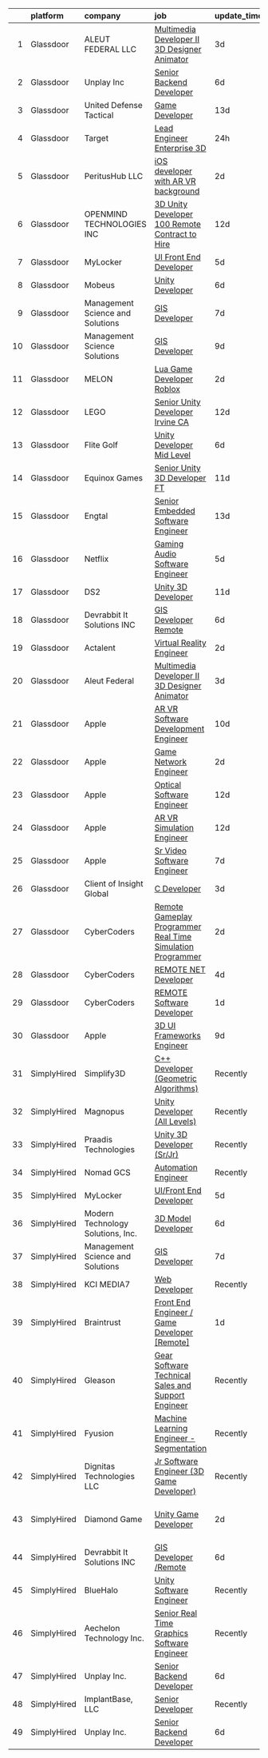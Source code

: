 

|    | platform    | company                           | job                                                                                                                                                                                                                                                                                                                                                                                                                                                                                                                                                                                                                                                                                                                                                                                                                                                                                                                                                                                                                                                                                                                                                                                                                                                                                                                                                                                                                 | update_time   | location                    |
|---:|:------------|:----------------------------------|:--------------------------------------------------------------------------------------------------------------------------------------------------------------------------------------------------------------------------------------------------------------------------------------------------------------------------------------------------------------------------------------------------------------------------------------------------------------------------------------------------------------------------------------------------------------------------------------------------------------------------------------------------------------------------------------------------------------------------------------------------------------------------------------------------------------------------------------------------------------------------------------------------------------------------------------------------------------------------------------------------------------------------------------------------------------------------------------------------------------------------------------------------------------------------------------------------------------------------------------------------------------------------------------------------------------------------------------------------------------------------------------------------------------------|:--------------|:----------------------------|
|  1 | Glassdoor   | ALEUT FEDERAL LLC                 | [Multimedia Developer II   3D Designer Animator](https://www.glassdoor.com/partner/jobListing.htm?pos=121&ao=1136043&s=58&guid=00000182342a21a5acf398ba16323b1a&src=GD_JOB_AD&t=SR&vt=w&ea=1&cs=1_3dd3e8a0&cb=1658732552976&jobListingId=1008020532641&jrtk=3-0-1g8q2k8enjor6801-1g8q2k8f8gsol800-6861b7da3f143f87-)                                                                                                                                                                                                                                                                                                                                                                                                                                                                                                                                                                                                                                                                                                                                                                                                                                                                                                                                                                                                                                                                                                | 3d            | Colorado Springs, CO        |
|  2 | Glassdoor   | Unplay Inc                        | [Senior Backend Developer](https://www.glassdoor.com/partner/jobListing.htm?pos=103&ao=1110586&s=58&guid=00000182342a21a5acf398ba16323b1a&src=GD_JOB_AD&t=SR&vt=w&ea=1&cs=1_46e01d84&cb=1658732552973&jobListingId=1008013418479&cpc=D01F56F24F237C35&jrtk=3-0-1g8q2k8enjor6801-1g8q2k8f8gsol800-a6973abdc6c3c041--6NYlbfkN0DxJdYq7ifz-b2FNu9vi9s9oPlv_qBHOFYzKl8PwcwXZudeFQaxrpDACIp5mTd6hAzTkX3gk_RDTfd1LvE4TyL3kEN8dLUMQy-dX2Abfx1vM7mVWhai3GF3vIq7GQcdWb6ivjiJsOsx8-G5v4taBOpO4TfAqdn5FwTL_c2EwJ2rkaP9p3BqiWwo2YmS18vV2LArMDWmejUYFc39IOTm8snJ0s7DHae2nICfQDXu15LgNjV077AM5rQv11i1KdwBlnKJLF7-YSGiYUCz7C1oEiJX782reu6MpwX1woFX9DrhAJBfcB2Nt9mHxh22Dk-RBfll7RjO7AF7Jx8ofF-kCeH4QCxV_gZo3yYH5QMwT2Ud2HiFrS6GnZhLEj5qIjytUC-iC8SD1M-A4aq2xhr5kRjzTejdKDVVTPTQCGuxQTNm_Up7h3iWj0n3CqkNBbLR2Cw41WmQewbhcJecdHY5k_ycxZep_7aim4NoB5mQJgqZxIMeBtG3wO4ILshV2ktd3oghGcd0Z5gITw%3D%3D)                                                                                                                                                                                                                                                                                                                                                                                                                                                                                                                                     | 6d            | Remote                      |
|  3 | Glassdoor   | United Defense Tactical           | [Game Developer](https://www.glassdoor.com/partner/jobListing.htm?pos=123&ao=1136043&s=58&guid=00000182342a21a5acf398ba16323b1a&src=GD_JOB_AD&t=SR&vt=w&ea=1&cs=1_0b53a7b5&cb=1658732552976&jobListingId=1007998212594&jrtk=3-0-1g8q2k8enjor6801-1g8q2k8f8gsol800-eeebda51340825de-)                                                                                                                                                                                                                                                                                                                                                                                                                                                                                                                                                                                                                                                                                                                                                                                                                                                                                                                                                                                                                                                                                                                                | 13d           | Costa Mesa, CA              |
|  4 | Glassdoor   | Target                            | [Lead Engineer   Enterprise 3D](https://www.glassdoor.com/partner/jobListing.htm?pos=107&ao=1110586&s=58&guid=00000182342a21a5acf398ba16323b1a&src=GD_JOB_AD&t=SR&vt=w&cs=1_af9a9025&cb=1658732552973&jobListingId=1008026009556&cpc=217C45A42544DB93&jrtk=3-0-1g8q2k8enjor6801-1g8q2k8f8gsol800-1a15f2716e5c6ce6--6NYlbfkN0AgONBeCfCTVljpwzR96jFX3mtyFC--n153CYnqiKkqIbEzGownH_L0_wgVvmdp1a07_EQjZPNWSZBM2Yao4r8GSV8DtsYBz-9fGH44po8w9bFEr7rg-ZPeesgHFaqgTSViw_IvcaQ_5JqVk3weYbio3naZRMBfnXfmvz2FlaeVVQq6s3Wn31DzosKLJxcFLt5Qw8iJF16esBvKmfo879mT3Q7vnE4RsKlx4gM_SrY3iPw5sShcs9b6lfSFKNBJ6uprpqvq32q1fNx-ryJKCFZZTZkS-zMqsV-oFT2wS3t2UDCHaM55vUZl3HrOHaiVvPb6HAk15XTegSBZsUr8fG_xSwTe9eVxbpEv_AfP7hFUaaQRPBjXgTkK1hGn8EuXIjlhkzwoUPu6WGM63-Ouxgc0YI5OQTkGsXnd17T3djlVDYSR8bNjdEfs)                                                                                                                                                                                                                                                                                                                                                                                                                                                                                                                                                                                                                                 | 24h           | Brooklyn Park, MN           |
|  5 | Glassdoor   | PeritusHub LLC                    | [iOS developer with AR VR background](https://www.glassdoor.com/partner/jobListing.htm?pos=105&ao=1110586&s=58&guid=00000182342a21a5acf398ba16323b1a&src=GD_JOB_AD&t=SR&vt=w&ea=1&cs=1_c233c611&cb=1658732552973&jobListingId=1008022834094&cpc=280AB1FAEDD8D536&jrtk=3-0-1g8q2k8enjor6801-1g8q2k8f8gsol800-155ea9628b3dba64--6NYlbfkN0BBGG9LMNqL16EzDx9S3nKk4b6IwprgSJginr0DZD_oW6Mm3uCrdklJPAZ0sror479J7245b_gdtYKpONdLo2yvJ6wBf5LpGacMaB1z4nVwTpF4LlMzEpc1MXSmbH2mziL-YH1UIBZ2vx4JnzSOlAk6Qfk54gXWIs65EEES9GWvevapAV1Wa5D5MDHBzPUz9AIwKIdhYEci-6_nUaFP9ChuNUtMNysWMtkHlmRo-PQjxIyddug4e0EAu0vDOIZsv0SrdgJ5ZY7_KJAvCgQ24fr2q19_Jv_-e56zdz_YZFHYv_xgvlrsf5yF4cs2CrFrXD6j8rcrFUinQ2xlgK7v7yZIbDln2ntkg1IyuLugQbDEk3ksHcyvtKU5Fzi1EmKLZGJyv32kOva5m62Kap0XWRC5GtnpHShQs5MXMDssNOMaeVBCq9pR-mbZS0A4JKjyG6a6mbaCRnfnkYgdsciK1X-H6lxiRlJlYgQcq8lt6lkMmGWYpdhfSXx5wO9a5xPjhPpqIGueuDantw%3D%3D)                                                                                                                                                                                                                                                                                                                                                                                                                                                                                                                          | 2d            | Remote                      |
|  6 | Glassdoor   | OPENMIND TECHNOLOGIES INC         | [3D Unity Developer   100   Remote  Contract to Hire ](https://www.glassdoor.com/partner/jobListing.htm?pos=120&ao=1136043&s=58&guid=00000182342a21a5acf398ba16323b1a&src=GD_JOB_AD&t=SR&vt=w&ea=1&cs=1_bf5424e7&cb=1658732552975&jobListingId=1008000703771&jrtk=3-0-1g8q2k8enjor6801-1g8q2k8f8gsol800-bcf0156a1cc1610f-)                                                                                                                                                                                                                                                                                                                                                                                                                                                                                                                                                                                                                                                                                                                                                                                                                                                                                                                                                                                                                                                                                          | 12d           | Remote                      |
|  7 | Glassdoor   | MyLocker                          | [UI Front End Developer](https://www.glassdoor.com/partner/jobListing.htm?pos=128&ao=1136043&s=58&guid=00000182342a21a5acf398ba16323b1a&src=GD_JOB_AD&t=SR&vt=w&ea=1&cs=1_c243952e&cb=1658732552976&jobListingId=1008016183760&jrtk=3-0-1g8q2k8enjor6801-1g8q2k8f8gsol800-f2cdf44333e3faa5-)                                                                                                                                                                                                                                                                                                                                                                                                                                                                                                                                                                                                                                                                                                                                                                                                                                                                                                                                                                                                                                                                                                                        | 5d            | Remote                      |
|  8 | Glassdoor   | Mobeus                            | [Unity Developer](https://www.glassdoor.com/partner/jobListing.htm?pos=122&ao=1136043&s=58&guid=00000182342a21a5acf398ba16323b1a&src=GD_JOB_AD&t=SR&vt=w&ea=1&cs=1_bc24d940&cb=1658732552976&jobListingId=1008012455848&jrtk=3-0-1g8q2k8enjor6801-1g8q2k8f8gsol800-8725804754ef9c43-)                                                                                                                                                                                                                                                                                                                                                                                                                                                                                                                                                                                                                                                                                                                                                                                                                                                                                                                                                                                                                                                                                                                               | 6d            | United, WV                  |
|  9 | Glassdoor   | Management Science and Solutions  | [GIS Developer](https://www.glassdoor.com/partner/jobListing.htm?pos=102&ao=1110586&s=58&guid=00000182342a21a5acf398ba16323b1a&src=GD_JOB_AD&t=SR&vt=w&ea=1&cs=1_c4955e2e&cb=1658732552973&jobListingId=1008011093750&cpc=4B65AD904D1B3E73&jrtk=3-0-1g8q2k8enjor6801-1g8q2k8f8gsol800-e6bb34db540aa408--6NYlbfkN0D788tVLZnHYB2JKTLmCXo4PydfvtZKcdbYx6lxKaz3Imdx95jlIVm03Hlg52grzxIfQb6i2kOGsmw6mlrBAzUW98swinoh4htG-Z_t_cNGy0UWNgR57ixR8Ksvb1Z5XuwvicyZ13R2X8xHvKPjcNVGU65xyRpPgLj5SL7g8lUO6m9ikQ47CQ9gK6PWlRayUY9y17lUxZ9JjYcsE8aPAMYBvlOTu4NeKLcbAwDORQEMXOBvY6F7G9NtPPJ2hAp42JnS0NqScFa-m3CZRrHRcjDFBKwoALG9IS4Lg4tbtyBmFmIFewfD2aY0V8AZIWspWPQh3jdM6LsGNl--Za2oKPl7zmzcQXTMQlLYw4ZzYZYAF5hiDsBthvovg7Eak2q9gtUU63ly-3Qk4GIKFYwzhEAUvTdD07yG9jxvY8FGAngpguV6QnhFBFZ55YKBX9jFuUOlsa1RMXqD1HChTU4ZTZfh-U1fYzmFsM9G2uZQZsWeh4gvuQQqTZx_1YsDZ0ut0kA%3D)                                                                                                                                                                                                                                                                                                                                                                                                                                                                                                                                                              | 7d            | Reston, VA                  |
| 10 | Glassdoor   | Management Science Solutions      | [GIS Developer](https://www.glassdoor.com/partner/jobListing.htm?pos=101&ao=1110586&s=58&guid=00000182342a21a5acf398ba16323b1a&src=GD_JOB_AD&t=SR&vt=w&ea=1&cs=1_89c76945&cb=1658732552973&jobListingId=1008008426386&cpc=9972ED6E4FD79B4A&jrtk=3-0-1g8q2k8enjor6801-1g8q2k8f8gsol800-f691534a5cb0defb--6NYlbfkN0D5EoDI19pzLD_ZoAvoqM1-O9qeTV9KvYbDAr1-bMzVcQf2IFddxPxdVpy7nU-eKPkVl2j_kXMp2VNSq6XAsCy1xL2FA03BOcK43qNTTXUwQ9ZVeX9oC2-ale2ASakUlZrh_Mk8ZWIt_Nb-3BN0sZjtTDXt05vzuqMIqGR_7P_gsEFFUBVItSBf_XrVMIA1d93HZ4s2cYt8fwxYQUhaP0zLWxinoa0PnRN2OsoxfVc12LUtnUiGmwXUi-7KKF5EJKtMFquz5J0UHSt0EIRczh34XArZRm0fN06K1sA-vbGjLSU-JGJRPdeBf7l8cLN2zpGqyvvLYcFO2bNrm0AiuRx5kJ9GIa2AOYXNf5qqwLMlzjjqJiL7jCgFCB8squ7oTSSgivv1Kon3EiDETE6-HtSv-9Bx78etCGLKF7cPJW4UN-ACb5qt9EyFjpdOwQwLrs8lHz6Wbx7C9qamG8z9eKIbKymFec10mk861Yxvuh9rxdMh8JozFesuTs7m7bdToI4%3D)                                                                                                                                                                                                                                                                                                                                                                                                                                                                                                                                                              | 9d            | Herndon, VA                 |
| 11 | Glassdoor   | MELON                             | [Lua Game Developer  Roblox ](https://www.glassdoor.com/partner/jobListing.htm?pos=127&ao=1136043&s=58&guid=00000182342a21a5acf398ba16323b1a&src=GD_JOB_AD&t=SR&vt=w&ea=1&cs=1_84176eca&cb=1658732552976&jobListingId=1008023831757&jrtk=3-0-1g8q2k8enjor6801-1g8q2k8f8gsol800-bc8f824dc00aa8c7-)                                                                                                                                                                                                                                                                                                                                                                                                                                                                                                                                                                                                                                                                                                                                                                                                                                                                                                                                                                                                                                                                                                                   | 2d            | Remote                      |
| 12 | Glassdoor   | LEGO                              | [Senior Unity Developer  Irvine  CA ](https://www.glassdoor.com/partner/jobListing.htm?pos=129&ao=1136043&s=58&guid=00000182342a21a5acf398ba16323b1a&src=GD_JOB_AD&t=SR&vt=w&cs=1_65d2cfb3&cb=1658732552976&jobListingId=1007999225634&jrtk=3-0-1g8q2k8enjor6801-1g8q2k8f8gsol800-c00448744aef7b79-)                                                                                                                                                                                                                                                                                                                                                                                                                                                                                                                                                                                                                                                                                                                                                                                                                                                                                                                                                                                                                                                                                                                | 12d           | Irvine, CA                  |
| 13 | Glassdoor   | Flite Golf                        | [Unity Developer   Mid Level](https://www.glassdoor.com/partner/jobListing.htm?pos=106&ao=1110586&s=58&guid=00000182342a21a5acf398ba16323b1a&src=GD_JOB_AD&t=SR&vt=w&ea=1&cs=1_eccd51f4&cb=1658732552974&jobListingId=1008012200941&cpc=ACAF1607C5C1E404&jrtk=3-0-1g8q2k8enjor6801-1g8q2k8f8gsol800-2ed91eb2bff1af8a--6NYlbfkN0D_KRozbKJx95I3LRYgbj09bqBDFeyQG4s8tCOB31p2DFF3XWjUbq1KyFIz2p5qTCcJE-tfDGeItgF3YqsHxqmWmv_fe83BmlIU0WgDu5uJxBbYiuDddGZhBDpUzgYV_vmtzXvB08EMIDWI2OXG29cWyCnCkApuGpnUrcgpkVhp-EePomp4q814zikpbXCgdd3vcMV_D6kyUPbGSWvDqdZzadhC2p4PyM2tU5TstTPr_s4rS_V9_XdKhKETCVHZrpK1P_EuaeuHNl_k6ZN0wnNm29O7P-8U-GzL8jaW3HasKrw2vkV_Tql7jBZfZOBeqaQYKCbkOl1QMLE1NnOtHlZDDgoft1JuGWY9bz4NGDwOUIL6CHqlIRSE4G3_o7JjItsrhawTWRala0xMYohBM2KZkYbzK8f3GsBYoJom4S_47FRR1sCviwPtasEdtbVQuefTykoeQ8Avc0WXLWdWHyE0FZz6zE7lsyuqCQDmAkIFnm0S_n6asuDusTDb_fKxjobOzPIBYRnfFw%3D%3D)                                                                                                                                                                                                                                                                                                                                                                                                                                                                                                                                  | 6d            | Dallas, TX                  |
| 14 | Glassdoor   | Equinox Games                     | [Senior Unity 3D Developer  FT ](https://www.glassdoor.com/partner/jobListing.htm?pos=124&ao=1136043&s=58&guid=00000182342a21a5acf398ba16323b1a&src=GD_JOB_AD&t=SR&vt=w&ea=1&cs=1_15a212c5&cb=1658732552976&jobListingId=1008003082129&jrtk=3-0-1g8q2k8enjor6801-1g8q2k8f8gsol800-998934cf1a1a27dd-)                                                                                                                                                                                                                                                                                                                                                                                                                                                                                                                                                                                                                                                                                                                                                                                                                                                                                                                                                                                                                                                                                                                | 11d           | Remote                      |
| 15 | Glassdoor   | Engtal                            | [Senior Embedded Software Engineer](https://www.glassdoor.com/partner/jobListing.htm?pos=119&ao=1110586&s=58&guid=00000182342a21a5acf398ba16323b1a&src=GD_JOB_AD&t=SR&vt=w&ea=1&cs=1_eb46626c&cb=1658732552975&jobListingId=1007997824843&jrtk=3-0-1g8q2k8enjor6801-1g8q2k8f8gsol800-82d6f23704817a50--6NYlbfkN0B7Z8t6fEMDh_BTkcJVPNJicKvZQEBTy5HSwyHa20ewqmyfWNXjNsfvmtdqiCQm-Exwe_wbqNu0QcFeivMAlMSODOnjPIM4O5KHHcFOrvF3nZ7IR0TS_3NafrLNa-GRmrCLDBAWYCfr-3yabP6jYzArtLUwaDuZHeZnwhhiPjv9hMRAdwv-Rdt9ASIuz4idRbxUH0R2a7ZJLTiXQpJCR8gFH3JrTJQooBz0LrwQCKt9MWL8vOPcCpw02WKBN6edHtQTxrMUH4sQpxE1Z09HWuwG-UDgPClUPCzHkTaURkjSokGgK7QUbS4HPJqPwHRibL-DvinNxOBN-IznRy4YxKskNrleEAFwSSOEbybdbSI4FLi6ZxTIT1qxcf4AGSOA267iPWSiGKwf1F2p8QLA0ZBrxE5MRe0IRxdDAk2CQ5WF_CuEXC8IPDAvTT0xBZjcUz_UxBAxYT8_bKfwFxfklCUQ_afZYypOITJGtHZNBizhnUtlW-dZ6NtkQZJUM1CgguetgQwXGKIdTA%3D%3D)                                                                                                                                                                                                                                                                                                                                                                                                                                                                                                                                                 | 13d           | Remote                      |
| 16 | Glassdoor   | Netflix                           | [Gaming Audio Software Engineer](https://www.glassdoor.com/partner/jobListing.htm?pos=126&ao=1136043&s=58&guid=00000182342a21a5acf398ba16323b1a&src=GD_JOB_AD&t=SR&vt=w&cs=1_19366fca&cb=1658732552976&jobListingId=1008015997451&jrtk=3-0-1g8q2k8enjor6801-1g8q2k8f8gsol800-f56fa1ba437b8b5b-)                                                                                                                                                                                                                                                                                                                                                                                                                                                                                                                                                                                                                                                                                                                                                                                                                                                                                                                                                                                                                                                                                                                     | 5d            | Remote                      |
| 17 | Glassdoor   | DS2                               | [Unity 3D Developer](https://www.glassdoor.com/partner/jobListing.htm?pos=104&ao=1110586&s=58&guid=00000182342a21a5acf398ba16323b1a&src=GD_JOB_AD&t=SR&vt=w&ea=1&cs=1_e6c3f8a0&cb=1658732552973&jobListingId=1008003789277&cpc=9C4F014304452074&jrtk=3-0-1g8q2k8enjor6801-1g8q2k8f8gsol800-3dc75a4ae4966aae--6NYlbfkN0BKZiTU3MWSf2834NP8-BeeJRmueELpPi8r1E1YtrvsfHIZFXDrlmQ558dKnDmfieoIbn97QAPoRW-TZ4mkqvqP2tqzRnsaUdrNmaIPkW_IKr_b80_HPUsdUYmP5ZWsVs3gTiWr6j4NWSiCx2g7a77tRh7VYoXUMP1SO6_vUSlwwpxN9kSPQ8zkOUvjLEvmMQ8W1L0_Te4TY21BOfhTG1fP23lHM8KjT4yskhNEIAqU67LeOKxCq7yHUVyIVMXzhwe3mJxTo81pdtkv3MqQlm2FUY0z9HYUKCW53DjyJCGkJezinZPOSfm0lcYwQag3mumQGoKyVjkI-_37d8dwbQoLZPfFuHpGFzZnnbWV_k2lj5vQWqdMlOb931244bi_7PB66cmEO4H2jgLN7oF7G81k0tj5ipGDDst1aevO0YZs55SBLvFBgUpAN7dAoFq6LP-YmGU1vTndPLsHqXjopvko6AMjs4kfIvWHYndG0tFxdcfoy2VAxQLBbNqDTyE1m5pYiIFsiPSEIA%3D%3D)                                                                                                                                                                                                                                                                                                                                                                                                                                                                                                                                           | 11d           | Niceville, FL               |
| 18 | Glassdoor   | Devrabbit It Solutions INC        | [GIS Developer  Remote](https://www.glassdoor.com/partner/jobListing.htm?pos=130&ao=1136043&s=58&guid=00000182342a21a5acf398ba16323b1a&src=GD_JOB_AD&t=SR&vt=w&ea=1&cs=1_36996683&cb=1658732552976&jobListingId=1008012114110&jrtk=3-0-1g8q2k8enjor6801-1g8q2k8f8gsol800-61c448abcd2f1915-)                                                                                                                                                                                                                                                                                                                                                                                                                                                                                                                                                                                                                                                                                                                                                                                                                                                                                                                                                                                                                                                                                                                         | 6d            | Remote                      |
| 19 | Glassdoor   | Actalent                          | [Virtual Reality Engineer](https://www.glassdoor.com/partner/jobListing.htm?pos=114&ao=1110586&s=58&guid=00000182342a21a5acf398ba16323b1a&src=GD_JOB_AD&t=SR&vt=w&ea=1&cs=1_d7378191&cb=1658732552975&jobListingId=1008022119689&cpc=FA84DF7EA1EC2398&jrtk=3-0-1g8q2k8enjor6801-1g8q2k8f8gsol800-2730c644573c1346--6NYlbfkN0ChYVx_I3yfZ_JDY3EFoivtqvi_stwnZ_kRt8Dowt_l_d1ydueao4NE-oUleRJ4yhiY1h0lfSLPL9rpVTfp-6AbGuRKVZcyxbPlahHoZ1P4O7iMTcNnaXuHWCLpDCUMYT_sjamt16Ptg7oAw97uaSdrnb9giJZW0Y60oBicoi0NPlZr1TxuqxWMF-sU1ELtu3jRyOGePy_C9MnH7s2mqFm7V15IicM4on2qBiRVGtmtrvMUEoV8VaZw4h5H2Z7BAuEEI_nGolJVaeXs9qI7lijOs_IONhudYjBnI8tT_Vpk5eVpiheFHbOxbZAagfGHlfZfhI4fbh_KgXjzy8IYqQQTY8REbp_d9G5tu5aCFAY-AGLYPlL9Jonn7EdQbGLeSY64zMoSTTgVTeAmYhyDJ6w1hgWkmCafKpsgNJjg_znky2x0aFvDsgZhrkQ6RaJfTVz0Vy1oAamNTtbo4BK3hZRO8NdD_wQABREa6nW9_yoO6H0TAEtVOBHREgvUYuW5CyjwlrVfd61q9kfHf1lmWa32aulNyRGiA9r_HHIgV9vMzXNnJx-9soyVlivpplE0ZNUusIChSbXp4tzP7MphQ74CtserMnJgIGWR3bdSywWQZpUw3H4XyHSWURsUX9Hp9tKeyLDyNPtZ3NuH3l4boMkJoLXPRVIu8GFryg78zJmKzsGzcE1UnIWHPqnYjxxu7A2OagQ1eaWcYLfrQsunuZHTBJ6fX8lXA6FDgN1jP883JJU5zeQAr66_jCZspck8K55h4D4Paq6swSgkz1zY0V-_xUeNxu8WESFlzJQd-RxSx_SWDQJGK6aRESqKFxP4810COEV2psHSzcE2J4aOL4E4S-m2thx0OhiLypOPnQlyBchdEMW2Fk_4Ld3WMnq5nixH2ht4WiSh8IsK3S6CZ7GRUxp21MHPGEO32QbWxKagJxCTah6L_vq7kF5DetmYqubmFM8GNAi0CZS0mrKdlQAC5fW4g3Ma6fA%3D)                                                   | 2d            | Chandler, AZ                |
| 20 | Glassdoor   | Aleut Federal                     | [Multimedia Developer II   3D Designer Animator](https://www.glassdoor.com/partner/jobListing.htm?pos=125&ao=1136043&s=58&guid=00000182342a21a5acf398ba16323b1a&src=GD_JOB_AD&t=SR&vt=w&cs=1_4ffdcc7c&cb=1658732552976&jobListingId=1008021020998&jrtk=3-0-1g8q2k8enjor6801-1g8q2k8f8gsol800-3aa78bb73d048592-)                                                                                                                                                                                                                                                                                                                                                                                                                                                                                                                                                                                                                                                                                                                                                                                                                                                                                                                                                                                                                                                                                                     | 3d            | Colorado Springs, CO        |
| 21 | Glassdoor   | Apple                             | [AR VR Software Development Engineer](https://www.glassdoor.com/partner/jobListing.htm?pos=115&ao=1110586&s=58&guid=00000182342a21a5acf398ba16323b1a&src=GD_JOB_AD&t=SR&vt=w&cs=1_a0fba186&cb=1658732552975&jobListingId=1008007201696&cpc=3BA4CE39D5B5DEF5&jrtk=3-0-1g8q2k8enjor6801-1g8q2k8f8gsol800-60f286ff8cd44319--6NYlbfkN0BvKrLyj5gPmtZO9T8euul8TCxuuKNOtzRJOomxnwSEodTz2Bc-sPZl29JElYHfcoR1Wo3N6J_9DsU5TfQOX7aZj75hiZ_6GW3hIO5pZffCmmB6Vw0tHDEKp4LdVD0cjAcA2N0y-_w1vAtUV3es4dmROPqJpMd1CU1ntH8BgZQyCx4CvwmwWI5mrvGLpOlpteaLzX10ncQwSh3Jx2HEO77vzjc-6htE2YvEKdMzebkqcUkDUvZWyyUxfZvr6tceQGlhcZ4rsSFIGcFFys6L-crlPRzzcLt3crdS_ExJGvgValfefC3sAVZSHK5I9zbOc1s4k-zEvPPfEdB6oXvk85bUnjCK_-rXs8bfP2X3eiSaPPCn_8PPKGaYCXMcCWQDDInExrvjclphIBfr5Q8G3-rWYqSKVOHoy5GkBM3Kac5PQXdxpgD4JT3jAuXuH0W_9LbSc2vK3GRVu6im2uFxGREI5wqVfEwjlEMiuYj4YAghflA9msJu6Vo1JDGq05q1o0TIuFbo5iD1Kii5z-LXcn7Hc6p0LpcFt6qUkg8t25U6PF-oozhNMIAhhHPSMt-fjOsp4UqKH5QldTPz7sB57DPXcnwcVbJu7-JEULgK1DDE42WXUfbdRGqMPQv3f8MsZJTPqupoCK89d9WwUvV_VNQggCP1tPNRq5Yapf9mVmbAevx7nEzXwvw7XB1rmc6bs3_R4_iLDtMk4m9_3sYFTVpUfGg7px3YmzOChsj7fKZ77cv8r1KIMpuX9vBHdOGCMBhKEIaSxOT9bMo2e6Nt1AoctL5ymSauZYEeWUmjke4EPcEmXrVTltLxYDUNjsKnhYSOZqZmaDZeuJdoNlfGog0JTdfMG4kBHM69155ncGE-r2CQQVnOcai9U13GYuZe9XDpGZ1Z8VND_BT9HxJarqKvX3KgyEeIqY_jIT-HO4RvWKSwyF2eevXZt01SYK1eTBsfDae-C-LqqQruWPwINE3k)                                                           | 10d           | Culver City, CA             |
| 22 | Glassdoor   | Apple                             | [Game Network Engineer](https://www.glassdoor.com/partner/jobListing.htm?pos=109&ao=1110586&s=58&guid=00000182342a21a5acf398ba16323b1a&src=GD_JOB_AD&t=SR&vt=w&cs=1_556aabf0&cb=1658732552974&jobListingId=1008022113456&cpc=3BA4CE39D5B5DEF5&jrtk=3-0-1g8q2k8enjor6801-1g8q2k8f8gsol800-b80c7f8b33b4ac50--6NYlbfkN0BvKrLyj5gPmtZO9T8euul8TCxuuKNOtzRJOomxnwSEodTz2Bc-sPZl29JElYHfcoQU6IqpX7oKbS2Adnmfb_-JQoUQ9nI8MKcHeT53DBgsJA0Bx6spjde649WbZGqSd97PL0ZKLmQdrmYKLls37YbgRtyrgox1J6C_j09Uy9pOZP4vSnIn1OtE2OxB3O-3jJ5X4b7fwuilS3Tl4OhvbNaLq-wkgtHzKWqQ-xYf76L-Ia1PoR3BDAL25UdLGpCs6PQZc5MKPG8gm-oxHBemtiW7uyQvfOpj9egcRcXgGH7g5smA6YUBRWP1tXIAxiJk-Vgbi1Ldr_kiqDHBjG72jlExB4YD-TdsS_4t0uB6rSYVhKtRVjZ6k6JWPXn261CW0Rd5RLdbaffDuHAM-b_inTUtCaWklfZs2KgKkF-6XLFCq0dSIeg9GlEwgK_Bwj9Q1Jg43g07McHd00_nJOl7RR-jaung6zz_CE28RQf-spCBAtABPjzcQHX_jK2aBYSof-fWGBgSiIp_BEKkHOMij_QtAXKoTc9cXIYCAlTMJcXeG55V0lowMYlj8jBBEVNNOcfth32dx45jS47VF6uZgrRJdHTT_doyXm4pJpZez8glkjHyFlHqOponktKNlay_jcBO_iwTX5YJLTQRDnYsg1ABf7t2Ii3gDpYSQ0-j9fg5YTd3btSAjbmxiAhfzHi17WnUsti82S2Cp0891HG1tK0c3Hy77TJ7F7A16lymF0mW9YGXv8ngnnTjCT44fQNc1DqUGHA6Z_o8J8q0V1jmGFRu-nTFQRaP9P9XYtmre-mUX2HfgJkUtZejB4whfDVyeyCGqubqpKUybPSIFj_mh5KtEQzC-d0R-034KwP0MP5Jk8jqyE9m6MPDRd1qqZZfF_umAVdXi_kb6aBB5U8mgPYysJJnt2frJSHOB8GnaxsvFXMAeSydqIdglFjimILNsMNrzzqqLfMCUw%3D%3D)                                                                             | 2d            | Culver City, CA             |
| 23 | Glassdoor   | Apple                             | [Optical Software Engineer](https://www.glassdoor.com/partner/jobListing.htm?pos=110&ao=1110586&s=58&guid=00000182342a21a5acf398ba16323b1a&src=GD_JOB_AD&t=SR&vt=w&cs=1_a00c1690&cb=1658732552974&jobListingId=1007999357471&cpc=FB7E4A1762AE5BEC&jrtk=3-0-1g8q2k8enjor6801-1g8q2k8f8gsol800-8bdab66dede697d3--6NYlbfkN0BvKrLyj5gPmtZO9T8euul8TCxuuKNOtzRJOomxnwSEodTz2Bc-sPZlPHrT5BCwu4RmY9Uwtxl1WW1rKFqzsLECdy_wVCxEGn0LD_cVbogYbFYDgtLfLkyC7e61n8gIjP6PlJdh3zubRLPewFcN1aNZhjZv4i6LxEqHqrzVs5hQOgnI6w-_yj1_5SLb1eSkQXptlxsVDyyvaDJzN0senTfBjQMfwo-2I-NJGkOKtIdog3weTPPotw4A33iH-VkgHGZ8IvU2Tbml2PI9qK3mqmEeMabREsd2qKUMXT6s6fvhUJlAtwy42bo6g3XQfpSJfk2XdqHAI6bVMD5F_-VTe6YbHsFLjb7yeJY8xBKaC8GQHQXNVqWzItbwkGIFZWDdHcLPrraMrbqwHliso545pTJz4RkRjQRMNNQYTlT5X5TOP5tGTYvvxgon-7MJ8-_118f8zU50DNmJ6i9YxBR2o3wfStPlHV2upvBqELN-Lw-8U05XmKh0UuOi1RYl_PtnlY8lGNOonAzqBDFI9jVU4_cYWkIpY48co09hEn5TZtSnP24VgoTUQAPExZUe7Rmbcz3j0rlgVltOf6wvCmlZdL3qe_GTlbEyS6iycg3e1tB3R7S0ESczUvCTX9EfodEFezynrKz86M56IjPsHSlvUOZrC4w10Y_MGzg5hdH3-F_lbXlbrS0vMLBjnLgtB2JPQbvf4W1eko-UatDIYlX5HMgy7xYMk_kDPCf8Frk3HTH9SKMxfYaAZKRP1rAYjdA3YxJQgirkQMbs1l_EFsInAfEL-XT2S21bcRvEEX231V_opOewS0vxD5c2jbw5ow4-tC8I_D4-MaMcclmVQM2rLPOGqj4B1Wb0fw2pYkGV6b_qTGtnF33a1GMsNP5OwC5OtWVDSxPSHbOs2PKmRLrItLmmWSxyIj2xXkxUlt4IZ9YUKRhpLw0Hlow3OqHWOSKaxKUeM2rE5uLwR9fg9fNSDopr)                                                                     | 12d           | Boulder, CO                 |
| 24 | Glassdoor   | Apple                             | [AR VR Simulation Engineer](https://www.glassdoor.com/partner/jobListing.htm?pos=108&ao=1110586&s=58&guid=00000182342a21a5acf398ba16323b1a&src=GD_JOB_AD&t=SR&vt=w&cs=1_9bc6b7b2&cb=1658732552974&jobListingId=1008001513374&cpc=3BA4CE39D5B5DEF5&jrtk=3-0-1g8q2k8enjor6801-1g8q2k8f8gsol800-24ba9ab259d6a033--6NYlbfkN0BvKrLyj5gPmtZO9T8euul8TCxuuKNOtzRJOomxnwSEodTz2Bc-sPZl29JElYHfcoQrr0yPk0Tdd6Nbb32zimBhZvdhHb6yevcXCDmhj8oI1C75MFbRbaCQNVMieRm1kJoJEOjx3jqP4SJ18lXukNgF4rugy9xR0zkvrzq92OC5jg2Y4zkpDsYO5tVPcFqgS0FPW_PxYgazMnLEKLjc_RzxSzIpQTIIf788tpXFNG9m6PMbsqf8kqx-jdKNS5SUnboOrto7oKJPZF6kDpzWBBDdAodhL-33LkJtYBZVxTiGOOCX6G5VXVBHzOJteS7B2RLxk6DhpZR2W2M_ftMV6baV1a_Hdgk3HRJ04KtEZuqPSLGMKnmhAHX5we1eR5yUvNYzB0FX01cQx2zHBNEVBIsm1FGLa9H_2OESdPmbfEzD-PrkfWExqJOtNqLNLU2Szfue0-W8WmRBA-W1Sr3M69VftgrnpZhNvIC5smwAnrR2xXkc5HdUGE0ntQZqLofFEATUClyw3uWBchhPhNfoeizmARqnrkpT1YHy7giFqyVLb2iRVEuFG9IBzo7LRQF5L5UlfXMJOVHyCtxAOP8mUXPjELOvRw4GqcEWidLfgg9sIBjMqCqBHB7EuOYT5BZbH2YDNYO8qwsUM6K_oYrERQhwWMsLdQpOI9LYA97pw_UHvheYyqXgNVG__cBZ0tTovau5N-7EopkdUZfxaBYvE4bCViVuyakx4E6R0RbAO9NL9T9aNKBq9WdavcdKzRv63M844T-6RmorIA8fMOAFVu77VIHI8DAFh7_Ai8ScPU_w5fGS9PynhtK9omwlC3pbJxILrUnsnmuZ2pMl3Ss2kY3i2xiSqiYaG-7O274Tk2B09ocqEzq_W5ZDv-o1eGJXACaanHGdWTmem-TLph0EUGXCViETaILc5zdx2O8yv9bIYkTuvQE9Ycn0GxkPcFIXlgTmwf7j99s2fA%3D%3D)                                                                         | 12d           | Culver City, CA             |
| 25 | Glassdoor   | Apple                             | [Sr  Video Software Engineer](https://www.glassdoor.com/partner/jobListing.htm?pos=112&ao=1110586&s=58&guid=00000182342a21a5acf398ba16323b1a&src=GD_JOB_AD&t=SR&vt=w&cs=1_6fcf6ba6&cb=1658732552974&jobListingId=1008010117737&cpc=F41FEAB56D215062&jrtk=3-0-1g8q2k8enjor6801-1g8q2k8f8gsol800-7c9fb7de599a8a15--6NYlbfkN0BvKrLyj5gPmtZO9T8euul8TCxuuKNOtzRJOomxnwSEodTz2Bc-sPZl-XpHqNXOMUhZb2S6zHGSR8YY_xvjP17OOIpdoozJnrRp4yF_TeWO7fJgU2KZjeCoMduRHQFKxFSoxrdtNHurrPBvOfIa7tS1RMA48xVQr80GLnBSAigfeHQ5la9WvYYUZy00RmlxMWoCZkiR7_y7RvFc-T7u079SLRSoPpBgeboBbS5XOSvli0RTVJXmWiEYkJZAo0VtNbnpAH5WKCx6JlR7Ao_oZMDGX5-CELnWzRz1NMaNgnXZ8V52dYpKRCgTdLH9SS6UF8oHeYJoSXSbRZxB-y61e9srF4YUY2aIHgQsp0-qDKVrdvA8antFB-wTWjp1GG3SHlfc98s8KSUx7F36P7PeanCbUbTOOEvquF87kv228LfyM7Gc6-snJxH6MpVuk-oAcH2n3lDVI1jnO15KMkE0RV61IdVy8GIi3rEfZ6wU0fGMP6CDLRqj_VMpW8N-XvwyQqP1LSRQ6lzsdznQn_2nKpGxVOepuzmeqNC3UCDKkHw7176K-NeAK1vt_chcJgBaP4wWP93D-QKr-FRBNlYSaMxx6XLQO5nQ5E7KY2gH63943fZTwDqi148vWMz_0P1tIMEFZn0KmXyQjI7Nq36xzdrGQ9WydrCv_81euoYz7A9e0Wyfxc4WSw0eShoYiFoDzWxdw1ZULtQuOO9vwyWC_tGSjkv-YoL07RGvVQI3NH7f6v8KoMqL9VVy-yY0SGZkNoEJKvVboFkrPT71EeVhyoefyslPAMfg8OF0dYVe3slPtERK1WrvxoZJybeLwHLdqdQWLpnlM7VtuwdUWgAd3eyhaJM1bV11UHbEyFO3bVGfks-dg6Xa5KbRsJjQAnSTWhks57RktHWC0S1R6oN9zgX2NoeyK6K25J4Ysu0ga2aye3XINgECDWffWs5bfBvxXj7ctRHgFDa7Ow%3D%3D)                                                                       | 7d            | Newport Beach, CA           |
| 26 | Glassdoor   | Client of Insight Global          | [C   Developer](https://www.glassdoor.com/partner/jobListing.htm?pos=118&ao=1110586&s=58&guid=00000182342a21a5acf398ba16323b1a&src=GD_JOB_AD&t=SR&vt=w&ea=1&cs=1_51fa5224&cb=1658732552976&jobListingId=1008020124238&cpc=AC285F3A3ECA6BB0&jrtk=3-0-1g8q2k8enjor6801-1g8q2k8f8gsol800-d570128255b0838d--6NYlbfkN0BKkHZu3wF05EeDimN_p6sYpKCMArvwa95YdH7UpkaBCi52Bcb3JNt3rsnWVZsKz_yodVT2eMhVvWmAI5YNZpuQSDe5jRZBMghyKKqaziG_oJgytSEqXDp3oPoRfsHEeN4nNzO0V8NKxhoi_Yg-c2xHj7WJDhp0rTKQs_BHIs3MJp__TA-Bt4dVlWCfl_rziHiReNcgnrUDEjV5GDBJ8Z9xMEp3Z7DCb3vCWVc_YABUfpVTYWzt8FhQFAIDc1jd9CBxYtbpfQCTL94c2Tg-QKMk6bzZYqwLmwkGYL96bFKyRVDTfm2LINIBVG8OZcUzHbCLgpEG8PZNAiU1Ziqk3rlQnxtK027ZEzGlPXQbCPG-FE3WrwdvfTP7qAsF93UpkXozeMI24dpSOP6pItwNloGhfDDYCufotdtlwZzkMfQwL5elArUCEGW1xmDlTQtmwAVf_0Lp77tVR7S7ZIgyYlyh_ZONJhMnwQx2XvY87El9C3XJ1AVamL7-RdJ4AZwLJe2l7UTCZyg33w%3D%3D)                                                                                                                                                                                                                                                                                                                                                                                                                                                                                                                                                | 3d            | Boulder, CO                 |
| 27 | Glassdoor   | CyberCoders                       | [Remote Gameplay Programmer  Real Time Simulation Programmer ](https://www.glassdoor.com/partner/jobListing.htm?pos=117&ao=1110586&s=58&guid=00000182342a21a5acf398ba16323b1a&src=GD_JOB_AD&t=SR&vt=w&ea=1&cs=1_a57811a9&cb=1658732552975&jobListingId=1008023224050&cpc=6FC5BA77C9A4CD78&jrtk=3-0-1g8q2k8enjor6801-1g8q2k8f8gsol800-00d5487a06879698--6NYlbfkN0CpFJQzrgRR8WqXWK1qKKEqALWJw739KlKqr2H-MSI4eoBlI4EFrmor2FYZMP3muM0rsFs5SITX9cipWSze-V_iI8xfon97wNHULmE0AQx8UZzDoOBMzPS0FlgAGXZ-cyIET049NftFztMkonDs6rJ6JyGY5v0l86-d4l-S5zN0zJ0h_OR7KDvfDCqYwpxF0Ri4J3orUe0Yqu0xdgWt_m86K1pgFEa0rVxw1ose1I4oRZO9RrKRmIonbMWnWHSXv9dKbunaLIdFACN6Mu1sMScBkHL_CzMMjPJxZWs6kutlHcSJ_HLYbK21GBzshcMwsI_7FZx3sOPKihP0L0TKBNpmajkVVSKyHJD1QMrR4x9nFxXHcWajEvqJbLKduQon5Qf5iFqOAU_pXqIzZ53sSu3YV1FNqsixsFZyfFMs4E4DKMRb5b9clPhXFZuTAViXmdzO2h5es5CBdrnPNZhOjZo0JN06iZ2mHeEcW4M9vNvoXHTuv8PXsfK_1RMSA4C0zlr5YrjwAsDKPGXzy4b_lJDeXR-vYGKSiS2vILUH2bRKI9_7BaxCpbv6C4Ic7qdYqxBBB5OEPxM4E9qyAJ8wYaRsHtBtGNavz7uYEUIrL4kJModLBwEBU8ctmONS0KjIkmREvmtS5UM9rjav8MeDEi_Lz9Vg9j4ImvQeC9DbLmtGy66v-PDl0vzE_p3io5F8jber6KzGjQa5ANPoilsT-BnwMUCYF2Pb_jTqCgLf7-ilnanJJY4PRZ6sxPNBSkHX7v8TnJGnIwhVKUfuGqq4Ev4HGdhXzFjcoZG5lPlcf9yfRy3zp40TUjo4nzkYCoZZtJymXRO3Bt9vkI8S3_4OoMIVn1S4fChQzi-bV42-yHeMA0rj2Y69ITexaTYoLfKz-ODAzJLXckcmeTF-tjrCBLsZFjcYh7oVVkFDu0LVY5q7h8R7UakYuFtcUkZsEkHJOI0d27LsQkkag57MxGfR-5X_nUfVg1Jd0v9YdTOqAqIjTQ%3D%3D) | 2d            | Rancho Cordova, CA          |
| 28 | Glassdoor   | CyberCoders                       | [REMOTE    NET Developer](https://www.glassdoor.com/partner/jobListing.htm?pos=116&ao=1110586&s=58&guid=00000182342a21a5acf398ba16323b1a&src=GD_JOB_AD&t=SR&vt=w&ea=1&cs=1_0b112a37&cb=1658732552975&jobListingId=1008017849421&cpc=47CFDC01B3F81FAC&jrtk=3-0-1g8q2k8enjor6801-1g8q2k8f8gsol800-195e040d7fb9d0ce--6NYlbfkN0CpFJQzrgRR8WqXWK1qKKEqALWJw739KlKqr2H-MSI4eoBlI4EFrmor2FYZMP3muM1MdiAdE_pXz-eVeCB3HHMzIfYB7fyihnIbNNkrPLGcH1M0PWalIPEm4GVnCrqjsy8yf4epWem7TYyZvqm3bemV__x-l4eLtuaSESX5yfNiisf3kFbPSWxXO6iCjxnT0mOoZlOV_vwmOjSTm72jiMfAHWLQBWQfFd4KpMVcPv0dwK1k649nPW3npyb5l9uX2dctgAHSX1dr_H754WlOeOQtUXsESHszY0V5J0jImz5Y5mMeJ3nVtVFC3jN08PIy0NLORI7-CobakxWNp6psgVC7O3BonHTm_JZg-oT1KqoPO8QfhGNNR4kkqqdJln3keS5xEHfuQlLVQHAqddN64ddVE_I_1rWDYUMPZ_Xqj7o1jfuJ0V4ppvApUXSDP8myeInMDDUxpzHFvHXtQxJ4NngookckDyd7hp4eSFsNhReH-JiTF-Z6qsK1mfolOKn_oTJHP-zQwvqMhAeQCVYM2WetNXj7K0YYROAK4QaKH6s33TE88VocsJrJB7cEpkK1dQ433ehpSwQpD2WJzCR41nY_Nn3R3TJWk3LTt9DJwQRvgyQW6X-fu9V5-ulQ80JggvP2hguocqZ4_JEE4e8crCGb3x5gndUDq2MVmAbn8_1RJI8VHew74ZYJ578zBtqe81KwvP2G6qMgUvt2X_EtaQo7GKo3rbDYaBtEj2cWAHj6_5lHZqh2cAeBpjp28Ff2-_mPcjRu4aghTB1qILfh-Uf4JKEZr0RAQqVf0mURXYwjC5zARqHwXuCQmo0bGdQaMK_3123aY3AXzzBlVdXoRixDSwBku7BoTwo1NlcWqmraIQe1GOK9Y2l9dROn4rq5yWnMEgJlD-2f-e2IuRtP1bp4T5JGRILK7ODBW2caAeBG06dN5t5GpY7HV6SPu8IONZxaNK_CPUvO1KvdyZ8an3DFoo_NTOIxsJAf6NnXyxuM5g%3D%3D)                                      | 4d            | Mountain View, CA           |
| 29 | Glassdoor   | CyberCoders                       | [REMOTE Software Developer](https://www.glassdoor.com/partner/jobListing.htm?pos=113&ao=1110586&s=58&guid=00000182342a21a5acf398ba16323b1a&src=GD_JOB_AD&t=SR&vt=w&ea=1&cs=1_6cda093d&cb=1658732552975&jobListingId=1008024604180&cpc=47CFDC01B3F81FAC&jrtk=3-0-1g8q2k8enjor6801-1g8q2k8f8gsol800-895e702af368823a--6NYlbfkN0CpFJQzrgRR8WqXWK1qKKEqALWJw739KlKqr2H-MSI4eoBlI4EFrmor2FYZMP3muM2kpPCFR2etnsglJ8HYDtHvcyj3AudeyEtCz8hifC3HJqO8WsXwh_G1hXkgQg54N8IsjHlzMm8MJE5wPYRvh7B7-kOtHQd3GfdEkQft29JHh07orXHXZvO9HuaT1ds0oTnjfjUmAXc39HfNqtGxcWROLWgYCnhLUWQBByTMxvG5uVzWOfRIvYuWpYU4r65nX-X9ix7xWBl-2Qg_eYmn50_GGoNemsHP8ie9upb3rMDQ87LDdgws4Eur1srMrjfgZH8k9FMl3mA5t2SJuxaarIZ__zEtMiDqwUHtpCXxcL_vIZ_YCzfI0EjxQs5vCzHS88j4aq6EOU-6MJvZetopLRidakags0zI7eqYxdtadLu603Et_H6cHMLMyTNWUeQ1ntxX4NvAJ5HRHQxdMHZVtgobUL5NljXlPntCGCiXRWOi0cYcEpAEFT9FRYaUB1dm6VFcO1z8qHtroO-Ik4poau3odzjUHjTla8i9ZBvXKz7aQMKWVCTFPk3G0qqjsgEmOczyM2ZjteYP9eHR2jpbmwgO2HGqDak_BfA3TAtmpSQ43Q_J33UNjJj6soXKCd0qgOmv469hWRBysupKVUzdbQdYppxAzdDnBHZW4KnLs-nj_DXfNM1o93GNSr7pM3vr29FY330axdZfHUzLuVDmfAYphrPMCJQls4jeEcEzH915Jccoh8lBRYfecoMltTWffNTIevje7Xtg9YyWHtNLQ99O35ky4gc10yjAQDdJVijiuKj0XcB9IHKMJXZK2b6M6b24CuZoke04xt0aFmiz9YAC8wuJ7_QlVZeEOJiatXb0xqxp6c58eYYpr60G83vjBdL9aKUV1xtGTMFEa603FZtC_UMpnqeVICTxNcLcx3nQW9FYA1md-fbt1bBzis_K4CccWSY107hs479BHTMVl9RQ4H7P9Gk-ZFzpBEskBgW5d6GoX_hiCNV0-1y-JqJY-wA%3D)                  | 1d            | Tampa, FL                   |
| 30 | Glassdoor   | Apple                             | [3D UI Frameworks Engineer](https://www.glassdoor.com/partner/jobListing.htm?pos=111&ao=1110586&s=58&guid=00000182342a21a5acf398ba16323b1a&src=GD_JOB_AD&t=SR&vt=w&cs=1_cdcd4b4b&cb=1658732552974&jobListingId=1008009138654&cpc=AC285F3A3ECA6BB0&jrtk=3-0-1g8q2k8enjor6801-1g8q2k8f8gsol800-740bc62d46df2290--6NYlbfkN0BvKrLyj5gPmtZO9T8euul8TCxuuKNOtzRJOomxnwSEodTz2Bc-sPZlbtkML8D-m4oQhPFEr4JoDiWtrmkvOkV1ZeZt1Muek4EO_rVM0llkCDFJS_9uaxYJWiFKTl_FbjPnK4EOWOPfMIK8uW9YU4tGk4l-OSyYNAYfepmQO6JiCrLwewoIWnbhii6ffjPliVZDryPjYAG6o6xMF0YviFnJn6mWn_cJbtvES_GkkmWjOFCQc4PSkx1U08WSneCJ9XQNR-zLMcr5G_um49qo8joG21319aysLZ9X7xb7-dslfhcyKGNWUJXPWmEJad_jmAZpDmjNCiaR3a9YZf_xQ28xxB0V6Q9SU7H0DJeF0afU_GDOx8cp_v0XDVZffpkOYxrUXUm7YnL2tEqUL3m0T8R0vqVKQN693C2ncnEtc-pSYQkmejxFFZDy8Xm9M5nZWtCq_VUx3CV8Fotrb_-ZYPCOw3doJf21KGeDE0PAcAzR0exmL31HZKO1XEbjyDKGXV6DJdMQ0IDg6ma9KrZn4UFQTvmUbv_L6fc9Jz9HnWgSds6DcvNDA_keibDnTO5PqJEcrkxw2XeEZiCN8CY7mDhJz8n7bwz9YOeujSvSFroj_GPVNnQo-ftEjQzxzsWBVKB5qF58iW9CPNEYnnLApQIRzPCSkWg27W-dYSSLV-ksQw_XrFJs0qUWQplDwjNXQjidn48XaowPjMbK2cutJ6rUD5xAuIHLn19FmGSrTgYT15cD3BheJo7skMyWeEzFYHYFRk8wkdnE6IbhSfWD-QUZNuToI2IfHuOCBLY3BKksKE0adAhFpGBk_OSo7cKqdrift15Pji0YfUhDJ70lxeecqqiGNkO4tiJ6cCTnPhcIkocXh28DDharZ48KjJnzzCWgP48-Fo_RBvBByIb4x5VG2ycjs78RFyKZ_Q2rNStRAHZ_750ha18S7sIZYmCLHdFXzGNxuaKyXQ%3D%3D)                                                                         | 9d            | Boulder, CO                 |
| 31 | SimplyHired | Simplify3D                        | [C++ Developer (Geometric Algorithms)](https://www.simplyhired.com/job/wOkovyVk25GGgOZYn4Lq2Cv9sss8VNkdE9-T7IuZWIypDzwEq5rQVg?q=3d+developer)                                                                                                                                                                                                                                                                                                                                                                                                                                                                                                                                                                                                                                                                                                                                                                                                                                                                                                                                                                                                                                                                                                                                                                                                                                                                       | Recently      | Cincinnati, OH              |
| 32 | SimplyHired | Magnopus                          | [Unity Developer (All Levels)](https://www.simplyhired.com/job/vPypX05jFCjXy9ymS1tlMhP8Zpx81wwzBDbU2anSTS_WypcGgAQCYg?q=3d+developer)                                                                                                                                                                                                                                                                                                                                                                                                                                                                                                                                                                                                                                                                                                                                                                                                                                                                                                                                                                                                                                                                                                                                                                                                                                                                               | Recently      | Los Angeles, CA             |
| 33 | SimplyHired | Praadis Technologies              | [Unity 3D Developer (Sr/Jr)](https://www.simplyhired.com/job/31hotB1dwgPWYBaitSQQZU9riUutiqrBqEYaldY05gk1bCzps8fI9g?q=3d+developer)                                                                                                                                                                                                                                                                                                                                                                                                                                                                                                                                                                                                                                                                                                                                                                                                                                                                                                                                                                                                                                                                                                                                                                                                                                                                                 | Recently      | Princeton, NJ               |
| 34 | SimplyHired | Nomad GCS                         | [Automation Engineer](https://www.simplyhired.com/job/0MSRg4QFJMq72JCHVjyYFT1ge1Zipw_ugn2XrXGdA9oDVV4GrjSopw?q=3d+developer)                                                                                                                                                                                                                                                                                                                                                                                                                                                                                                                                                                                                                                                                                                                                                                                                                                                                                                                                                                                                                                                                                                                                                                                                                                                                                        | Recently      | Columbia Falls, MT          |
| 35 | SimplyHired | MyLocker                          | [UI/Front End Developer](https://www.simplyhired.com/job/UjBidRcn2BbFCHlUZGarXnSndlvBQRldpv6V9OD0cXVVMUb-VLU5bg?q=3d+developer)                                                                                                                                                                                                                                                                                                                                                                                                                                                                                                                                                                                                                                                                                                                                                                                                                                                                                                                                                                                                                                                                                                                                                                                                                                                                                     | 5d            | Remote                      |
| 36 | SimplyHired | Modern Technology Solutions, Inc. | [3D Model Developer](https://www.simplyhired.com/job/0iDFUC7iuVwyTSJqQ-P9rEBwC1P-groP1h6IfALZ5nieh1ViPHnfdQ?q=3d+developer)                                                                                                                                                                                                                                                                                                                                                                                                                                                                                                                                                                                                                                                                                                                                                                                                                                                                                                                                                                                                                                                                                                                                                                                                                                                                                         | 6d            | Huntsville, AL              |
| 37 | SimplyHired | Management Science and Solutions  | [GIS Developer](https://www.simplyhired.com/job/th5LUiRDkX8ytsSxZFU9oTuagYSp4KcA8xgrkIeKwpmau4bqrwSWVg?q=3d+developer)                                                                                                                                                                                                                                                                                                                                                                                                                                                                                                                                                                                                                                                                                                                                                                                                                                                                                                                                                                                                                                                                                                                                                                                                                                                                                              | 7d            | Reston, VA                  |
| 38 | SimplyHired | KCI MEDIA7                        | [Web Developer](https://www.simplyhired.com/job/Zq_HU2PcsUKcrRFONTNMf9fXzJZ4H99Kq0aLW2RWpewA32VXvhrmGQ?q=3d+developer)                                                                                                                                                                                                                                                                                                                                                                                                                                                                                                                                                                                                                                                                                                                                                                                                                                                                                                                                                                                                                                                                                                                                                                                                                                                                                              | Recently      | Remote                      |
| 39 | SimplyHired | Braintrust                        | [Front End Engineer / Game Developer [Remote]](https://www.simplyhired.com/job/yd9mzRqn-qwWZBQjt2wkvgrz7e8LTmRtxXk-FqT-JIZT1yaOA4Z4Lw?q=3d+developer)                                                                                                                                                                                                                                                                                                                                                                                                                                                                                                                                                                                                                                                                                                                                                                                                                                                                                                                                                                                                                                                                                                                                                                                                                                                               | 1d            | San Francisco, CA           |
| 40 | SimplyHired | Gleason                           | [Gear Software Technical Sales and Support Engineer](https://www.simplyhired.com/job/92NL6SKS7QhnnLI6D5PJGJPIyhKakFssQfmHV5UKh7NM60kuBz4BKw?q=3d+developer)                                                                                                                                                                                                                                                                                                                                                                                                                                                                                                                                                                                                                                                                                                                                                                                                                                                                                                                                                                                                                                                                                                                                                                                                                                                         | Recently      | Rochester, NY               |
| 41 | SimplyHired | Fyusion                           | [Machine Learning Engineer - Segmentation](https://www.simplyhired.com/job/YXWubzz0cQKhXqACN8Qgu1hzoMm77JranUpIEyb-bDh_mcflasH1AA?q=3d+developer)                                                                                                                                                                                                                                                                                                                                                                                                                                                                                                                                                                                                                                                                                                                                                                                                                                                                                                                                                                                                                                                                                                                                                                                                                                                                   | Recently      | Remote                      |
| 42 | SimplyHired | Dignitas Technologies LLC         | [Jr Software Engineer (3D Game Developer)](https://www.simplyhired.com/job/9qUkISAx1hCo42fvRJgBGFKKz2loJio4slogtGx3AX9gi6GCRM4WDg?q=3d+developer)                                                                                                                                                                                                                                                                                                                                                                                                                                                                                                                                                                                                                                                                                                                                                                                                                                                                                                                                                                                                                                                                                                                                                                                                                                                                   | Recently      | Orlando, FL                 |
| 43 | SimplyHired | Diamond Game                      | [Unity Game Developer](https://www.simplyhired.com/job/lIwA1aka98MK7ofn4BjsCdMOJewCNpcUOhwZUQ864Oa-w6m8Sh0MTg?q=3d+developer)                                                                                                                                                                                                                                                                                                                                                                                                                                                                                                                                                                                                                                                                                                                                                                                                                                                                                                                                                                                                                                                                                                                                                                                                                                                                                       | 2d            | Los Angeles, CA +1 location |
| 44 | SimplyHired | Devrabbit It Solutions INC        | [GIS Developer /Remote](https://www.simplyhired.com/job/7w91N1toqdIINPNEpOTQ4TgUEiBa32p_JT5WWitAw0fkfHH2worEEQ?q=3d+developer)                                                                                                                                                                                                                                                                                                                                                                                                                                                                                                                                                                                                                                                                                                                                                                                                                                                                                                                                                                                                                                                                                                                                                                                                                                                                                      | 6d            | Remote                      |
| 45 | SimplyHired | BlueHalo                          | [Unity Software Engineer](https://www.simplyhired.com/job/kwIKNKAoTpHOKz_KpiLlaBJ3ho5rh5mQD-80TDBZnDU1gGPlxBGubw?q=3d+developer)                                                                                                                                                                                                                                                                                                                                                                                                                                                                                                                                                                                                                                                                                                                                                                                                                                                                                                                                                                                                                                                                                                                                                                                                                                                                                    | Recently      | Rockville, MD               |
| 46 | SimplyHired | Aechelon Technology Inc.          | [Senior Real Time Graphics Software Engineer](https://www.simplyhired.com/job/rcdIZu0u86YflWDJtkQswNVvTN3B-3L7qF5--HTYfTqZ6vl6sJ-lpA?q=3d+developer)                                                                                                                                                                                                                                                                                                                                                                                                                                                                                                                                                                                                                                                                                                                                                                                                                                                                                                                                                                                                                                                                                                                                                                                                                                                                | Recently      | Overland Park, KS           |
| 47 | SimplyHired | Unplay Inc.                       | [Senior Backend Developer](https://www.simplyhired.com/job/vR1YCpdtM-5C4TeKvrIzX3N_IuenXjFn0WQSHEVeML3FZoJQV2yLSg?q=3d+developer)                                                                                                                                                                                                                                                                                                                                                                                                                                                                                                                                                                                                                                                                                                                                                                                                                                                                                                                                                                                                                                                                                                                                                                                                                                                                                   | 6d            | Remote                      |
| 48 | SimplyHired | ImplantBase, LLC                  | [Senior Developer](https://www.simplyhired.com/job/9OQtJfGAiKZSkEca2nc9qGf4wpw6znpfaUfd0GbvdvCIOIes_XECVw?q=3d+developer)                                                                                                                                                                                                                                                                                                                                                                                                                                                                                                                                                                                                                                                                                                                                                                                                                                                                                                                                                                                                                                                                                                                                                                                                                                                                                           | Recently      | Remote                      |
| 49 | SimplyHired | Unplay Inc.                       | [Senior Backend Developer](https://www.simplyhired.com/job/vR1YCpdtM-5C4TeKvrIzX3N_IuenXjFn0WQSHEVeML3FZoJQV2yLSg?q=3d+developer)                                                                                                                                                                                                                                                                                                                                                                                                                                                                                                                                                                                                                                                                                                                                                                                                                                                                                                                                                                                                                                                                                                                                                                                                                                                                                   | 6d            | Remote                      |